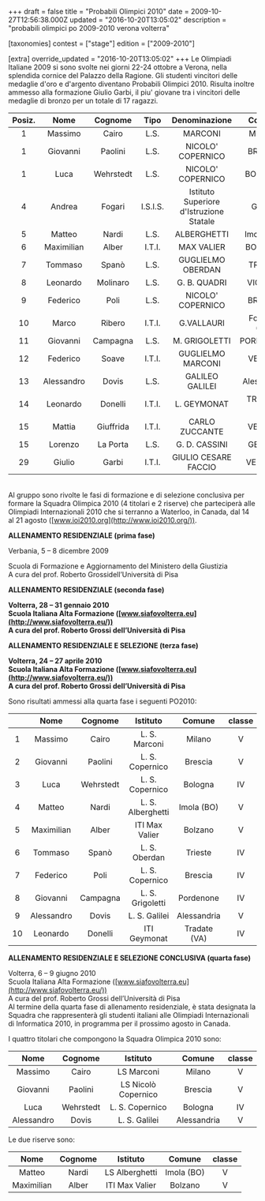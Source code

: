 +++
draft = false
title = "Probabili Olimpici 2010"
date = 2009-10-27T12:56:38.000Z
updated = "2016-10-20T13:05:02"
description = "probabili olimpici po 2009-2010 verona volterra"

[taxonomies]
contest = ["stage"]
edition = ["2009-2010"]

[extra]
override_updated = "2016-10-20T13:05:02"
+++
Le Olimpiadi Italiane 2009 si sono svolte nei giorni 22-24 ottobre a Verona, nella splendida cornice del Palazzo della Ragione. Gli studenti vincitori delle medaglie d'oro e d'argento diventano Probabili Olimpici 2010. Risulta inoltre ammesso alla formazione Giulio Garbi, il piu' giovane tra i vincitori delle medaglie di bronzo per un totale di 17 ragazzi.

| Posiz. |    Nome    |  Cognome  |   Tipo   |              Denominazione              |    Comune    | Classe |
| :----: | :--------: | :-------: | :------: | :-------------------------------------: | :----------: | :----: |
|   1    |  Massimo   |   Cairo   |   L.S.   |                 MARCONI                 |    MILANO    |   V    |
|   1    |  Giovanni  |  Paolini  |   L.S.   |            NICOLO' COPERNICO            |   BRESCIA    |   V    |
|   1    |    Luca    | Wehrstedt |   L.S.   |            NICOLO' COPERNICO            |   BOLOGNA    |   IV   |
|   4    |   Andrea   |  Fogari   | I.S.I.S. | Istituto Superiore d'Istruzione Statale |   Gorizia    |   V    |
|   5    |   Matteo   |   Nardi   |   L.S.   |               ALBERGHETTI               |  Imola (BO)  |   V    |
|   6    | Maximilian |   Alber   |  I.T.I.  |               MAX VALIER                |   BOLZANO    |   V    |
|   7    |  Tommaso   |   Spanò   |   L.S.   |            GUGLIELMO OBERDAN            |   TRIESTE    |   IV   |
|   8    |  Leonardo  | Molinaro  |   L.S.   |              G. B. QUADRI               |   VICENZA    |   V    |
|   9    |  Federico  |   Poli    |   L.S.   |            NICOLO' COPERNICO            |   BRESCIA    |   IV   |
|   10   |   Marco    |  Ribero   |  I.T.I.  |               G.VALLAURI                | Fossano (CN) |   V    |
|   11   |  Giovanni  | Campagna  |   L.S.   |              M. GRIGOLETTI              |  PORDENONE   |   IV   |
|   12   |  Federico  |   Soave   |  I.T.I.  |            GUGLIELMO MARCONI            |    VERONA    |   V    |
|   13   | Alessandro |   Dovis   |   L.S.   |             GALILEO GALILEI             | Alessandria  |   V    |
|   14   |  Leonardo  |  Donelli  |  I.T.I.  |               L. GEYMONAT               | TRADATE (VA) |   IV   |
|   15   |   Mattia   | Giuffrida |  I.T.I.  |             CARLO ZUCCANTE              |   VENEZIA    |   V    |
|   15   |  Lorenzo   | La Porta  |   L.S.   |              G. D. CASSINI              |    GENOVA    |  III   |
|   29   |   Giulio   |   Garbi   |  I.T.I.  |          GIULIO CESARE FACCIO           |   VERCELLI   |   IV   |

<br/> Al gruppo sono rivolte le fasi di formazione e di selezione conclusiva per formare la Squadra Olimpica 2010 (4 titolari e 2 riserve) che parteciperà alle Olimpiadi Internazionali 2010 che si terranno a Waterloo, in Canada, dal 14 al 21 agosto ([www.ioi2010.org](http://www.ioi2010.org/)).

**ALLENAMENTO RESIDENZIALE (prima fase)**

Verbania, 5 – 8 dicembre 2009

Scuola di Formazione e Aggiornamento del Ministero della Giustizia<br/> A cura del prof. Roberto Grossidell’Università di Pisa

**ALLENAMENTO RESIDENZIALE (seconda fase)**

**Volterra, 28 – 31 gennaio 2010<br/> Scuola Italiana Alta Formazione ([www.siafovolterra.eu](http://www.siafovolterra.eu/))<br/> A cura del prof. Roberto Grossi dell’Università di Pisa**

**ALLENAMENTO RESIDENZIALE E SELEZIONE (terza fase)**

**Volterra, 24 – 27 aprile 2010<br/> Scuola Italiana Alta Formazione ([www.siafovolterra.eu](http://www.siafovolterra.eu/))<br/> A cura del prof. Roberto Grossi dell’Università di Pisa**

Sono risultati ammessi alla quarta fase i seguenti PO2010:

|     |  **Nome**  | **Cognome** |   **Istituto**    |  **Comune**  | **classe** |
| :-: | :--------: | :---------: | :---------------: | :----------: | :--------: |
|  1  |  Massimo   |    Cairo    |   L. S. Marconi   |    Milano    |     V      |
|  2  |  Giovanni  |   Paolini   |  L. S. Copernico  |   Brescia    |     V      |
|  3  |    Luca    |  Wehrstedt  |  L. S. Copernico  |   Bologna    |     IV     |
|  4  |   Matteo   |    Nardi    | L. S. Alberghetti |  Imola (BO)  |     V      |
|  5  | Maximilian |    Alber    |  ITI Max Valier   |   Bolzano    |     V      |
|  6  |  Tommaso   |    Spanò    |   L. S. Oberdan   |   Trieste    |     IV     |
|  7  |  Federico  |    Poli     |  L. S. Copernico  |   Brescia    |     IV     |
|  8  |  Giovanni  |  Campagna   | L. S. Grigoletti  |  Pordenone   |     IV     |
|  9  | Alessandro |    Dovis    |   L. S. Galilei   | Alessandria  |     V      |
| 10  |  Leonardo  |   Donelli   |   ITI Geymonat    | Tradate (VA) |     IV     |

**ALLENAMENTO RESIDENZIALE E SELEZIONE CONCLUSIVA (quarta fase)**

Volterra, 6 – 9 giugno 2010<br/> Scuola Italiana Alta Formazione ([www.siafovolterra.eu](http://www.siafovolterra.eu/))<br/> A cura del prof. Roberto Grossi dell’Università di Pisa<br/> Al termine della quarta fase di allenamento residenziale, è stata designata la Squadra che rappresenterà gli studenti italiani alle Olimpiadi Internazionali di Informatica 2010, in programma per il prossimo agosto in Canada.

I quattro titolari che compongono la Squadra Olimpica 2010 sono:

|  **Nome**  | **Cognome** |    **Istituto**     | **Comune**  | **classe** |
| :--------: | :---------: | :-----------------: | :---------: | :--------: |
|  Massimo   |    Cairo    |     LS Marconi      |   Milano    |     V      |
|  Giovanni  |   Paolini   | LS Nicolò Copernico |   Brescia   |     V      |
|    Luca    |  Wehrstedt  |   L. S. Copernico   |   Bologna   |     IV     |
| Alessandro |    Dovis    |    L. S. Galilei    | Alessandria |     V      |

Le due riserve sono:

|  **Nome**  | **Cognome** |  **Istituto**  | **Comune** | **classe** |
| :--------: | :---------: | :------------: | :--------: | :--------: |
|   Matteo   |    Nardi    | LS Alberghetti | Imola (BO) |     V      |
| Maximilian |    Alber    | ITI Max Valier |  Bolzano   |     V      |
